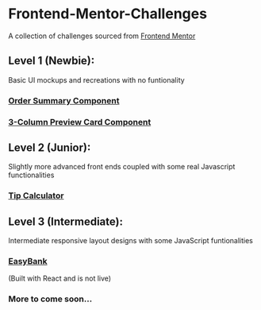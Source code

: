 # Frontend-Mentor-Challenges
A collection of challenges sourced from [Frontend Mentor](https://www.frontendmentor.io/home)

## Level 1 (Newbie):
Basic UI mockups and recreations with no funtionality

### [Order Summary Component](https://jleckron.github.io/Frontend-Mentor-Challenges/order-summary-component-main/index.html)

### [3-Column Preview Card Component](https://jleckron.github.io/Frontend-Mentor-Challenges/3-column-preview-card-component-main/index.html)

## Level 2 (Junior):
Slightly more advanced front ends coupled with some real Javascript functionalities

### [Tip Calculator](https://jleckron.github.io/Frontend-Mentor-Challenges/tip-calculator-app-main/index.html)

## Level 3 (Intermediate):
Intermediate responsive layout designs with some JavaScript funtionalities

### [EasyBank](https://github.com/jleckron/Frontend-Mentor-Challenges/blob/main/easybank/public/design/desktop-design.jpg)
(Built with React and is not live)

### More to come soon...
